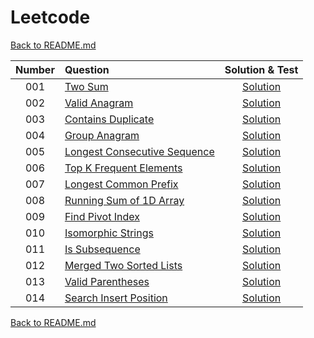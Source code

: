 # Leetcode

[Back to README.md](/README.md)

| Number | Question | Solution & Test | 
|:---:|:---|:---:|
| 001 | [Two Sum](https://leetcode.com/problems/two-sum/) | [Solution](./solutions/001-two-sum.test.js) |
| 002 | [Valid Anagram](https://leetcode.com/problems/valid-anagram/) | [Solution](./solutions/002-valid-anagram.test.js) |
| 003 | [Contains Duplicate](https://leetcode.com/problems/contains-duplicate/) | [Solution](./solutions/003-contains-duplicate.test.js) |
| 004 | [Group Anagram](https://leetcode.com/problems/group-anagrams/) | [Solution](./solutions/004-group-anagram.test.js) |
| 005 | [Longest Consecutive Sequence](https://leetcode.com/problems/longest-consecutive-sequence/) | [Solution](./solutions/005-longest-consecutive-sequence.test.js) |
| 006 | [Top K Frequent Elements](https://leetcode.com/problems/top-k-frequent-elements/) | [Solution](./solutions/006-top-k-frequent-elements.test.js) |
| 007 | [Longest Common Prefix](https://leetcode.com/problems/longest-common-prefix/) | [Solution](./solutions/007-longest-common-prefix.test.js) |
| 008 | [Running Sum of 1D Array](https://leetcode.com/problems/running-sum-of-1d-array/) | [Solution](./solutions/008-running-sum-of-1d-array.test.js) |
| 009 | [Find Pivot Index](https://leetcode.com/problems/find-pivot-index/) | [Solution](./solutions/009-find-pivot-index.test.js) |
| 010 | [Isomorphic Strings](https://leetcode.com/problems/isomorphic-strings/) | [Solution](./solutions/010-isomorphic-strings.test.js) |
| 011 | [Is Subsequence](https://leetcode.com/problems/is-subsequence/) | [Solution](./solutions/011-is-subsequence.test.jss) |
| 012 | [Merged Two Sorted Lists](https://leetcode.com/problems/merge-two-sorted-lists/) | [Solution](./solutions/012-merged-two-sorted-lists.test.js) |
| 013 | [Valid Parentheses](https://leetcode.com/problems/valid-parentheses/) | [Solution](./solutions/013-valid-parentheses.test.js) |
| 014 | [Search Insert Position](https://leetcode.com/problems/search-insert-position/) | [Solution](./solutions/014-search-insert-position.test.js) |


[Back to README.md](/README.md)
